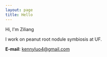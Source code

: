 ```yaml
---
layout: page
title: Hello
---
```



Hi, I'm Ziliang

I work on peanut root nodule symbiosis at UF.


**E-mail**: kennyluo4@gmail.com


